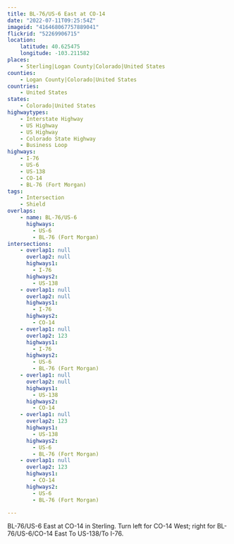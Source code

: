 ```yaml
---
title: BL-76/US-6 East at CO-14
date: "2022-07-11T09:25:54Z"
imageid: "416468067757889041"
flickrid: "52269906715"
location:
    latitude: 40.625475
    longitude: -103.211582
places:
    - Sterling|Logan County|Colorado|United States
counties:
    - Logan County|Colorado|United States
countries:
    - United States
states:
    - Colorado|United States
highwaytypes:
    - Interstate Highway
    - US Highway
    - US Highway
    - Colorado State Highway
    - Business Loop
highways:
    - I-76
    - US-6
    - US-138
    - CO-14
    - BL-76 (Fort Morgan)
tags:
    - Intersection
    - Shield
overlaps:
    - name: BL-76/US-6
      highways:
        - US-6
        - BL-76 (Fort Morgan)
intersections:
    - overlap1: null
      overlap2: null
      highways1:
        - I-76
      highways2:
        - US-138
    - overlap1: null
      overlap2: null
      highways1:
        - I-76
      highways2:
        - CO-14
    - overlap1: null
      overlap2: 123
      highways1:
        - I-76
      highways2:
        - US-6
        - BL-76 (Fort Morgan)
    - overlap1: null
      overlap2: null
      highways1:
        - US-138
      highways2:
        - CO-14
    - overlap1: null
      overlap2: 123
      highways1:
        - US-138
      highways2:
        - US-6
        - BL-76 (Fort Morgan)
    - overlap1: null
      overlap2: 123
      highways1:
        - CO-14
      highways2:
        - US-6
        - BL-76 (Fort Morgan)

---
```

BL-76/US-6 East at CO-14 in Sterling.  Turn left for CO-14 West; right for BL-76/US-6/CO-14 East To US-138/To I-76.
